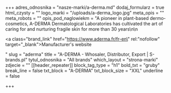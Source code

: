 +++
adres_odnosnika = "nasze-marki/a-derma.md"
dodaj_formularz = true
html_czysty = ""
logo_marki = "/uploads/a-derma_logo.jpg"
meta_opis = ""
meta_robots = ""
opis_pod_naglowiekm = "A pioneer in plant-based dermo-cosmetics, A-DERMA Dermatological Laboratories has cultivated the art of caring for and nurturing fragile skin for more than 30 years\n\n    <p><a class=\"brand_link\" href=\"https://www.aderma.fr/fr-en\" rel:\"nofollow\" target=\"_blank\">Manufacturer's website</a></p>"
slug = "aderma"
title = "A-DERMA - Whosaler, Distributor, Export | S-brands.pl"
tytul_odnosnika = "All brands"
which_layout = "strona-marki"
zdjecie = ""
[[header_repeater]]
block_tag_type = "h1"
bold_txt = "gruby"
break_line = false
txt_block = "A-DERMA"
txt_block_size = "XXL"
underline = false

+++
